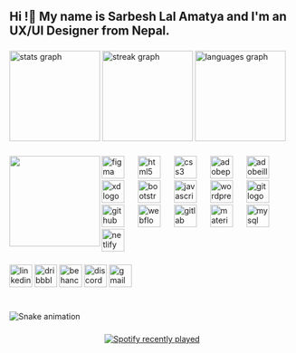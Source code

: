 <h2 align="left">Hi !👋 My name is Sarbesh Lal Amatya and I'm an UX/UI Designer from Nepal.</h2>

###

<div align="left">
  <img src="https://github-readme-stats.vercel.app/api?username=Sarbesh10&hide_title=true&hide_rank=true&show_icons=true&include_all_commits=true&count_private=true&disable_animations=false&theme=dark&locale=en&hide_border=true" height="160" alt="stats graph"  />
  <img src="https://streak-stats.demolab.com?user=Sarbesh10&locale=en&mode=weekly&theme=dark&hide_border=true&border_radius=5&date_format=M%20j%5B,%20Y%5D" height="160" alt="streak graph"  />
  <img src="https://github-readme-stats.vercel.app/api/top-langs?username=Sarbesh10&locale=en&hide_title=false&layout=compact&card_width=320&langs_count=6&theme=dark&hide_border=true" height="160" alt="languages graph"  />
</div>

###

<img align="left" height="160" src="https://imgflip.com/gif/84b8zb"  />

###

<div align="left">
  <img src="https://skillicons.dev/icons?i=figma" height="40" alt="figma logo"  />
  <img width="16" />
  <img src="https://skillicons.dev/icons?i=html" height="40" alt="html5 logo"  />
  <img width="16" />
  <img src="https://skillicons.dev/icons?i=css" height="40" alt="css3 logo"  />
  <img width="16" />
  <img src="https://skillicons.dev/icons?i=ps" height="40" alt="adobephotoshop logo"  />
  <img width="16" />
  <img src="https://skillicons.dev/icons?i=ai" height="40" alt="adobeillustrator logo"  />
  <img width="16" />
  <img src="https://skillicons.dev/icons?i=xd" height="40" alt="xd logo"  />
  <img width="16" />
  <img src="https://skillicons.dev/icons?i=bootstrap" height="40" alt="bootstrap logo"  />
  <img width="16" />
  <img src="https://cdn.jsdelivr.net/gh/devicons/devicon/icons/javascript/javascript-original.svg" height="40" alt="javascript logo"  />
  <img width="16" />
  <img src="https://skillicons.dev/icons?i=wordpress" height="40" alt="wordpress logo"  />
  <img width="16" />
  <img src="https://skillicons.dev/icons?i=git" height="40" alt="git logo"  />
  <img width="16" />
  <img src="https://skillicons.dev/icons?i=github" height="40" alt="github logo"  />
  <img width="16" />
  <img src="https://skillicons.dev/icons?i=webflow" height="40" alt="webflow logo"  />
  <img width="16" />
  <img src="https://skillicons.dev/icons?i=gitlab" height="40" alt="gitlab logo"  />
  <img width="16" />
  <img src="https://skillicons.dev/icons?i=materialui" height="40" alt="materialui logo"  />
  <img width="16" />
  <img src="https://skillicons.dev/icons?i=mysql" height="40" alt="mysql logo"  />
  <img width="16" />
  <img src="https://skillicons.dev/icons?i=netlify" height="40" alt="netlify logo"  />
</div>

###

<div align="left">
  <img src="https://img.shields.io/static/v1?message=LinkedIn&logo=linkedin&label=&color=0077B5&logoColor=white&labelColor=&style=for-the-badge" height="40" alt="linkedin logo"  />
  <img src="https://img.shields.io/static/v1?message=Dribbble&logo=dribbble&label=&color=EA4C89&logoColor=white&labelColor=&style=for-the-badge" height="40" alt="dribbble logo"  />
  <img src="https://img.shields.io/static/v1?message=Behance&logo=behance&label=&color=1769ff&logoColor=white&labelColor=&style=for-the-badge" height="40" alt="behance logo"  />
  <img src="https://img.shields.io/static/v1?message=Discord&logo=discord&label=&color=7289DA&logoColor=white&labelColor=&style=for-the-badge" height="40" alt="discord logo"  />
  <img src="https://img.shields.io/static/v1?message=Gmail&logo=gmail&label=&color=D14836&logoColor=white&labelColor=&style=for-the-badge" height="40" alt="gmail logo"  />
</div>

###

<br clear="both">

<img src="https://raw.githubusercontent.com/Sarbesh10/Sarbesh10/output/snake.svg" alt="Snake animation" />

###

<div align="center">
  <a href="https://open.spotify.com/user/rwf7xtv0k2qzpwg0vx93ojlnm">
    <img src="https://spotify-recently-played-readme.vercel.app/api?user=rwf7xtv0k2qzpwg0vx93ojlnm&count=5&unique=true" alt="Spotify recently played"  />
  </a>
</div>

###
